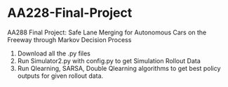 # AA228-Final-Project
AA288 Final Project: Safe Lane Merging for Autonomous Cars on the Freeway through Markov Decision Process

1. Download all the .py files
2. Run Simulator2.py with config.py to get Simulation Rollout Data
3. Run Qlearning, SARSA, Double Qlearning algorithms to get best policy outputs for given rollout data.
